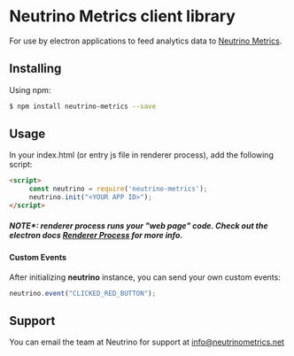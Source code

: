 Neutrino Metrics client library
=========

For use by electron applications to feed analytics data to [Neutrino Metrics](https://neutrinometrics.net).

## Installing

Using npm:

```bash
$ npm install neutrino-metrics --save
```


## Usage
In your index.html (or entry js file in renderer process), add the following script:  

```html
<script>
     const neutrino = require('neutrino-metrics');
     neutrino.init("<YOUR APP ID>");
</script>
```
##### NOTE*: renderer process runs your "web page" code. Check out the electron docs [Renderer Process](http://electron.atom.io/docs/tutorial/quick-start/#renderer-process) for more info.

#### Custom Events
After initializing **neutrino** instance, you can send your own custom events:
```javascript
neutrino.event("CLICKED_RED_BUTTON");
```

## Support
You can email the team at Neutrino for support at [info@neutrinometrics.net](mailto:info@neutrinometrics.net)